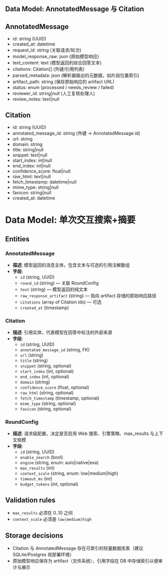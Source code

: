 ## Data Model: AnnotatedMessage 与 Citation

## AnnotatedMessage
- id: string (UUID)
- created_at: datetime
- request_id: string (关联请求/轮次)
- model_response_raw: json (原始模型响应)
- text_content: text (模型返回的综合回答文本)
- citations: Citation[] (外键/引用列表)
- parsed_metadata: json (解析器输出的元数据，如片段位置索引)
- artifact_path: string (保存原始响应的 artifact URL)
- status: enum (processed / needs_review / failed)
- reviewer_id: string|null (人工复核处理人)
- review_notes: text|null

## Citation
- id: string (UUID)
- annotated_message_id: string (外键 -> AnnotatedMessage.id)
- url: string
- domain: string
- title: string|null
- snippet: text|null
- start_index: int|null
- end_index: int|null
- confidence_score: float|null
- raw_html: text|null
- fetch_timestamp: datetime|null
- mime_type: string|null
- favicon: string|null
- created_at: datetime

# Data Model: 单次交互搜索+摘要

## Entities

### AnnotatedMessage

- **描述**: 模型返回的消息主体，包含文本与可选的引用注解数组
- **字段**:
  - `id` (string, UUID)
  - `round_id` (string) — 关联 RoundConfig
  - `text` (string) — 模型返回的纯文本
  - `raw_response_artifact` (string) — 指向 artifact 存储的原始响应路径
  - `citations` (array of Citation ids) — 可选
  - `created_at` (timestamp)

### Citation

- **描述**: 引用实体，代表模型在回答中标注的外部来源
- **字段**:
  - `id` (string, UUID)
  - `annotated_message_id` (string, FK)
  - `url` (string)
  - `title` (string)
  - `snippet` (string, optional)
  - `start_index` (int, optional)
  - `end_index` (int, optional)
  - `domain` (string)
  - `confidence_score` (float, optional)
  - `raw_html` (string, optional)
  - `fetch_timestamp` (timestamp, optional)
  - `mime_type` (string, optional)
  - `favicon` (string, optional)

### RoundConfig

- **描述**: 请求级配置，决定是否启用 Web 搜索、引擎策略、max_results 与上下文规模
- **字段**:
  - `id` (string, UUID)
  - `enable_search` (bool)
  - `engine` (string, enum: auto|native|exa)
  - `max_results` (int)
  - `context_scale` (string, enum: low|medium|high)
  - `timeout_ms` (int)
  - `budget_tokens` (int, optional)

## Validation rules

- `max_results` 必须在 0..10 之间
- `context_scale` 必须是 `low|medium|high`

## Storage decisions

- Citation 与 AnnotatedMessage 存在可索引的轻量数据库表（建议 SQLite/Postgres 视部署环境）
- 原始模型响应保存为 artifact（文件系统），引用字段在 DB 中存储索引以便审计与展示


